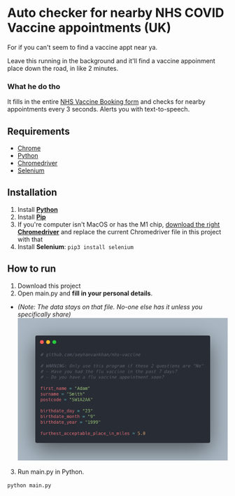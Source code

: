 # Auto checker for nearby NHS COVID Vaccine appointments (UK)

For if you can't seem to find a vaccine appt near ya.

Leave this running in the background and it'll find a vaccine appoinment place down the road, in like 2 minutes.

### What he do tho
It fills in the entire [NHS Vaccine Booking form](https://www.nhs.uk/book-a-coronavirus-vaccination) and checks for nearby appointments every 3 seconds. Alerts you with text-to-speech.

## Requirements
- [Chrome](https://www.google.com/intl/en_uk/chrome/)
- [Python](https://www.python.org/downloads/)
- [Chromedriver](https://chromedriver.storage.googleapis.com/index.html?path=92.0.4515.43/)
- [Selenium](https://pypi.org/project/selenium/)

## Installation

1. Install [**Python**](https://www.python.org/downloads/)
2. Install [**Pip**](https://pip.pypa.io/en/stable/installing/)
3. If you're computer isn't MacOS or has the M1 chip, [download the right **Chromedriver**](https://chromedriver.storage.googleapis.com/index.html?path=92.0.4515.43/) and replace the current Chromedriver file in this project with that
4. Install **Selenium**: `pip3 install selenium`
## How to run

1. Download this project
2. Open main.py and **fill in your personal details**.
- *(Note: The data stays on that file. No-one else has it unless you specifically share)*
![Example of Personal Details to put](example-of-personal-details.png)
3. Run main.py in Python. 
```
python main.py
```
